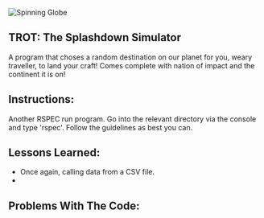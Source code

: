 ![Spinning Globe](http://upload.wikimedia.org/wikipedia/commons/6/6b/Rotating_globe.gif)

TROT: The Splashdown Simulator
--
A program that choses a random destination on our planet for you, weary traveller, to land your craft! Comes complete with nation of impact and the continent it is on!

Instructions:
--
Another RSPEC run program. Go into the relevant directory via the console and type 'rspec'. Follow the guidelines as best you can.

Lessons Learned:
--
* Once again, calling data from a CSV file.
* 

Problems With The Code:
--

